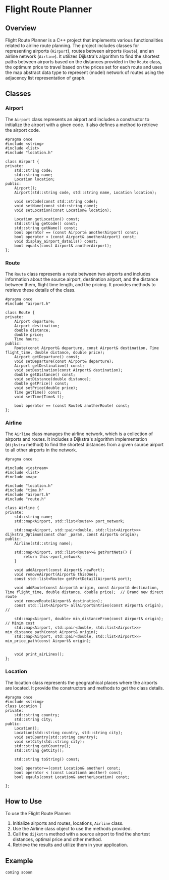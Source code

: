 # Flight Route Planner

## Overview

Flight Route Planner is a C++ project that implements various functionalities related to airline route planning. The project includes classes for representing airports (`Airport`), routes between airports (`Route`), and an airline network (`Airline`). It utilizes Dijkstra's algorithm to find the shortest paths between airports based on the distances provided in the `Route` class, the optimum price to travel based on the prices set for each route and uses the map abstract data type to represent (model) network of routes using the adjacency list representation of graph.

## Classes

### Airport

The `Airport` class represents an airport and includes a constructor to initialize the airport with a given code. It also defines a method to retrieve the airport code.
```
#pragma once
#include <string>
#include <list>
#include "location.h"

class Airport {
private:
	std::string code;
	std::string name;
	Location location;
public:
	Airport();
	Airport(std::string code, std::string name, Location location);
	
	void setCode(const std::string code);
	void setName(const std::string name);
	void setLocation(const Location& location);
	
	Location getLocation() const;
	std::string getCode() const;
	std::string getName() const;
	bool operator == (const Airport& anotherAirport) const;
	bool operator < (const Airport& anotherAirport) const;
	void display_airport_datails() const;
	bool equals(const Airport& anotherAirport);
};
```

### Route

The `Route` class represents a route between two airports and includes information about the source airport, destination airport, and the distance between them, flight time length, and the pricing. It provides methods to retrieve these details of the class.

```
#pragma once
#include "airport.h"

class Route {
private:
    Airport departure;
	Airport destination;
	double distance;
	double price;
    Time hours;
public:
	Route(const Airport& departure, const Airport& destination, Time flight_time, double distance, double price);
    Airport getDeparture() const;
    void setDeparture(const Airport& departure);
    Airport getDestination() const;
    void setDestination(const Airport& destination);
    double getDistance() const;
    void setDistance(double distance);
    double getPrice() const;
    void setPrice(double price);
    Time getTime() const;
    void setTime(Time& t);

    bool operator == (const Route& anotherRoute) const;
};
```

### Airline

The `Airline` class manages the airline network, which is a collection of airports and routes. It includes a Dijkstra's algorithm implementation (`dijkstra` method) to find the shortest distances from a given source airport to all other airports in the network.

```
#pragma once

#include <iostream>
#include <list>
#include <map>

#include "location.h"
#include "time.h"
#include "airport.h"
#include "route.h"

class Airline {
private:
	std::string name;
	std::map<Airport, std::list<Route>> port_network;

	std::map<Airport, std::pair<double, std::list<Airport>>> dijkstra_Optimum(const char _param, const Airport& origin);
public:
	Airline(std::string name);

	std::map<Airport, std::list<Route>>& getPortNets() {
		return this->port_network;
	}

	void addAirport(const Airport& newPort);
	void removeAirport(Airport& thisOne);
	const std::list<Route> getPortDetail(Airport& port);

	void addRoute(const Airport& origin, const Airport& destination, Time flight_time, double distance, double price);	// Brand new direct route
	void removeRoute(Airport& destination);
	const std::list<Airport> allAirportEntries(const Airport& origin);	// 

	std::map<Airport, double> min_distanceFrom(const Airport& origin); // Minim cost
	std::map<Airport, std::pair<double, std::list<Airport>>> min_distance_path(const Airport& origin);
	std::map<Airport, std::pair<double, std::list<Airport>>> min_price_path(const Airport& origin);
	
	
	void print_airLines();
};
```

### Location

The location class represents the geographical places where the airports are located. It provide the constructors and methods to get the class details.

```
#pragma once
#include <string>
class Location {
private: 
	std::string country;
	std::string city;
public:
	Location();
	Location(std::string country, std::string city);
	void setCountry(std::string country);
	void setCity(std::string city);
	std::string getCountry();
	std::string getCity();

	std::string toString() const;

	bool operator==(const Location& another) const;
	bool operator < (const Location& another) const;
	bool eqauls(const Location& anotherLocation) const;
	
};
```
## How to Use

To use the Flight Route Planner:
1. Initialize airports and routes, locations, `Airline` class.
2. Use the Airline class object to use the methods provided.
3. Call the `dijkstra` method with a source airport to find the shortest distances, optimal price and other method.
4. Retrieve the results and utilize them in your application.

## Example
``` coming sooon ```
